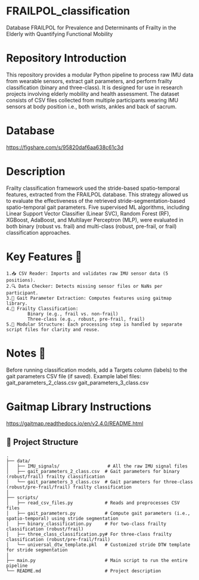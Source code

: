 # FRAILPOL_classification
Database FRAILPOL for Prevalence and Determinants of Frailty in the Elderly with Quantifying Functional Mobility

# Repository Introduction
This repository provides a modular Python pipeline to process raw IMU data from wearable sensors, extract gait parameters, and perform frailty classification (binary and three-class). It is designed for use in research projects involving elderly mobility and health assessment. The dataset consists of CSV files collected from multiple participants wearing IMU sensors at body position i.e., both wrists, ankles and back of sacrum.

# Database
https://figshare.com/s/95820daf6aa638c61c3d 

# Description
Frailty classification framework used the stride-based spatio-temporal features, extracted from the FRAILPOL database. This strategy allowed us to evaluate the effectiveness of the retrieved stride-segmentation-based spatio-temporal gait parameters. Five supervised ML algorithms, including Linear Support Vector Classifier (Linear SVC), Random Forest (RF), XGBoost, AdaBoost, and Multilayer Perceptron (MLP), were evaluated in both binary (robust vs. frail) and multi-class (robust, pre-frail, or frail) classification approaches.

# Key Features 🔧
    1.📥 CSV Reader: Imports and validates raw IMU sensor data (5 positions).
    2.🔍 Data Checker: Detects missing sensor files or NaNs per participant.
    3.🧮 Gait Parameter Extraction: Computes features using gaitmap library.
    4.🧠 Frailty Classification:
            Binary (e.g., frail vs. non-frail)
            Three-class (e.g., robust, pre-frail, frail)
    5.💾 Modular Structure: Each processing step is handled by separate script files for clarity and reuse.

# Notes 📝
Before running classification models, add a Targets column (labels) to the gait parameters CSV file (if saved).
Example label files:
    gait_parameters_2_class.csv
    gait_parameters_3_class.csv

# Gaitmap Library Instructions
https://gaitmap.readthedocs.io/en/v2.4.0/README.html 

## 📁 Project Structure
```
.
├── data/
│   ├── IMU_signals/                  # All the raw IMU signal files
│   ├── gait_parameters_2_class.csv  # Gait parameters for binary (robust/frail) frailty classification
│   └── gait_parameters_3_class.csv  # Gait parameters for three-class (robust/pre-frail/frail) frailty classification
│
├── scripts/
│   ├── read_csv_files.py            # Reads and preprocesses CSV files
│   ├── gait_parameters.py           # Compute gait parameters (i.e., spatio-temporal) using stride segmentation
│   ├── binary_classification.py     # For two-class frailty classification (robust/frail)
│   ├── three_class_classification.py# For three-class frailty classification (robust/pre-frail/frail)
│   └── universal_dtw_template.pkl   # Customized stride DTW template for stride segmentation
│
├── main.py                          # Main script to run the entire pipeline
└── README.md                        # Project description
```
